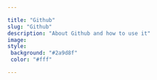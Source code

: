 ```yaml
---

title: "Github"
slug: "Github"
description: "About Github and how to use it"
image: 
style:
 background: "#2a9d8f"
 color: "#fff"

---
```

